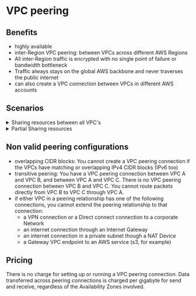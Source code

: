 # VPC peering

## Benefits
- highly available
- inter-Region VPC peering: between VPCs across different AWS Regions
- All inter-Region traffic is encrypted with no single point of failure or bandwidth bottleneck
- Traffic always stays on the global AWS backbone and never traverses the public internet
- can also create a VPC connection between VPCs in different AWS accounts

## Scenarios
<details>
<summary>Sharing resources between all VPC's</summary>
Each VPC must have a one-to-one connection with each VPC it is approved to communicate with
VPC peering connection is nontransitive in nature and does not allow network traffic to pass from one peering connection to another.

![VPC Full sharing](images/vpc_peering_full_sharing_.png)

</details>

<details>
<summary>Partial Sharing resources</summary>
A central VPC for file sharing + 
but do not need to send traffic to each other.

![VPC Partial sharing](image.png)
</details>


## Non valid peering configurations
- overlapping CIDR blocks:  You cannot create a VPC peering connection if the VPCs have matching or overlapping IPv4 CIDR blocks (IPv6 too)
- transitive peering: You have a VPC peering connection between VPC A and VPC B, and between VPC A and VPC C. There is no VPC peering connection between VPC B and VPC C. You cannot route packets directly from VPC B to VPC C through VPC A.
- if either VPC in a peering relationship has one of the following connections, you cannot extend the peering relationship to that connection:
    - a VPN connection or a Direct connect connection to a corporate Network
    - an internet connection through an Internet Gateway
    - an internet connection in a private subnet though a NAT Device
    - a Gateway VPC endpoint to an AWS service (s3, for example)

## Pricing
There is no charge for setting up or running a VPC peering connection. Data transferred across peering connections is charged per gigabyte for send and receive, regardless of the Availability Zones involved.